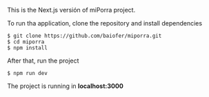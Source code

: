 This is the Next.js versión of miPorra project.

To run tha application, clone the repository and install dependencies

```
$ git clone https://github.com/baiofer/miporra.git
$ cd miporra
$ npm install
```

After that, run the project

```
$ npm run dev
```

The project is running in **localhost:3000**